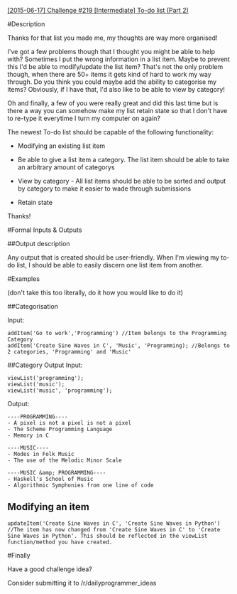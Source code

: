 [[2015-06-17] Challenge #219 [Intermediate] To-do list (Part 2)](http://www.reddit.com/r/dailyprogrammer/comments/3a64hq/20150617_challenge_219_intermediate_todo_list/)

#Description

Thanks for that list you made me, my thoughts are way more organised!

I've got a few problems though that I thought you might be able to help with?
Sometimes I put the wrong information in a list item. Maybe to prevent this I'd be able to modify/update the list item? That's not the only problem though, when there are 50+ items it gets kind of hard to work my way through. Do you think you could maybe add the ability to categorise my items? Obviously, if I have that, I'd also like to be able to view by category!

Oh and finally, a few of you were really great and did this last time but is there a way you can somehow make my list retain state so that I don't have to re-type it everytime I turn my computer on again?

The newest To-do list should be capable of the following functionality:

* Modifying an existing list item

* Be able to give a list item a category. The list item should be able to take an arbitrary amount of categorys

* View by category - All list items should be able to be sorted and output by category to make it easier to wade through submissions

* Retain state

Thanks!

#Formal Inputs &amp; Outputs

##Output description

Any output that is created should be user-friendly. When I'm viewing my to-do list, I should be able to easily discern one list item from another.

#Examples

(don't take this too literally, do it how you would like to do it)

##Categorisation

Input:

    addItem('Go to work','Programming') //Item belongs to the Programming Category
    addItem('Create Sine Waves in C', 'Music', 'Programming); //Belongs to 2 categories, 'Programming' and 'Music'

##Category Output 
Input:

    viewList('programming');
    viewList('music');
    viewList('music', 'programming');

Output:

    ----PROGRAMMING----
    - A pixel is not a pixel is not a pixel
    - The Scheme Programming Language
    - Memory in C

    ----MUSIC----
    - Modes in Folk Music
    - The use of the Melodic Minor Scale

    ----MUSIC &amp; PROGRAMMING----
    - Haskell's School of Music
    - Algorithmic Symphonies from one line of code

## Modifying an item

    updateItem('Create Sine Waves in C', 'Create Sine Waves in Python')
    //The item has now changed from 'Create Sine Waves in C' to 'Create Sine Waves in Python'. This should be reflected in the viewList function/method you have created.

#Finally

Have a good challenge idea?

Consider submitting it to /r/dailyprogrammer_ideas
